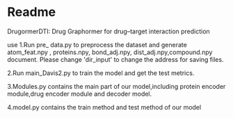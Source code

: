 # Readme

DrugormerDTI: Drug Graphormer for drug–target interaction prediction 

use
1.Run pre_ data.py  to preprocess the dataset and generate atom_feat.npy , proteins.npy, bond_adj.npy, dist_adj.npy,compound.npy document. Please change 'dir_input'  to change the address for saving files.

2.Run main_Davis2.py to train the model and get the test metrics.

3.Modules.py contains the main part of our model,including protein encoder module,drug encoder module and decoder model.

4.model.py contains the train method and test method of our model

